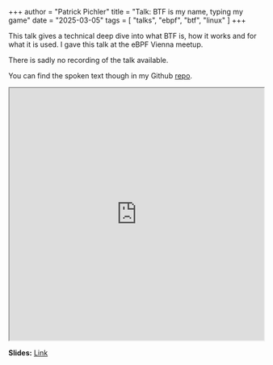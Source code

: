 +++
author = "Patrick Pichler"
title = "Talk: BTF is my name, typing my game"
date = "2025-03-05"
tags = [
    "talks",
    "ebpf",
    "btf",
    "linux"
]
+++

This talk gives a technical deep dive into what BTF is, how it works and for what it is used.
I gave this talk at the eBPF Vienna meetup.

There is sadly no recording of the talk available.

You can find the spoken text though in my Github [repo](https://github.com/patrickpichler/going-minimal/blob/main/talk.md).

<iframe width="100%" height="500px" src="https://patrickpichler.dev/btf-is-my-name/1"></iframe>

**Slides:** [Link](https://patrickpichler.dev/btf-is-my-name/1)
